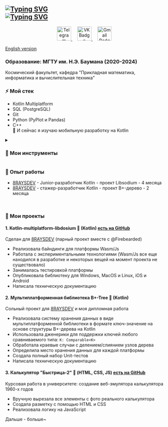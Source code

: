 <h2>
  <a href="https://git.io/typing-svg"><img src="https://readme-typing-svg.demolab.com?font=Fira+Code&weight=500&duration=1&pause=10000&color=082264&width=435&lines=Hi+there%2C+I'm+Masha+%F0%9F%91%8B" alt="Typing SVG" /></a><br>
  <a href="https://git.io/typing-svg"><img src="https://readme-typing-svg.demolab.com?font=Fira+Code&weight=500&size=25&pause=10000&color=3972CD&center=true&width=435&lines=%3E+Junior+Kotlin+developer" alt="Typing SVG" /></a>
</h2>



<div align="center" id="badges">
  <a href="https://t.me/suspiciousplacebo">
    <img src="https://github.com/user-attachments/assets/ba617052-ba28-4ddb-ae96-7796906df4ee" width="45" alt="Telegram Badge"/>
  </a>&nbsp;&nbsp;&nbsp;
  <a href="https://vk.com/suspiciousplacebo">
    <img src="https://github.com/user-attachments/assets/f0de167d-b515-4846-8cde-db7e35886d63"  width="45" alt="VK Badge"/>
  </a>&nbsp;&nbsp;&nbsp;
  <a href="mailto:suspiciousplacebo@gmail.com">
    <img src="https://github.com/user-attachments/assets/748a3070-4734-4ad6-bfcf-b2593c5567ef"  width="45" alt="Gmail Badge"/>
  </a>
</div>

[English version](https://github.com/PlaceboAddict/PlaceboAddict/blob/main/README_EN.md)

### Образование: МГТУ им. Н.Э. Баумана (2020-2024)
Космический факультет, кафедра "Прикладная математика, информатика и вычислительная техника"



### ⚡ Мой стек
* Kotlin Multiplatform
* SQL (PostgreSQL)
* Git
* Python (PyPlot и Pandas)
* C++
<br>🌱 И сейчас я изучаю мобильную разработку на Kotlin



<details>
<summary><h3> 🔧 Мои инструменты</h3></summary>
<div style="margin-left:100px" align="left" id="tools">
  &nbsp;&nbsp;&nbsp;&nbsp;&nbsp;<img src="https://github.com/user-attachments/assets/3c8fb67b-73ab-4fc7-ac85-1dfce12464fe" width="50" alt="IntellijIDEA Badge"/>&nbsp;
  <img src="https://github.com/user-attachments/assets/e09f33b0-c1f2-42ef-a5b1-34b1cdb6c8f7" width="50" alt="IntellijIDEA Badge"/>&nbsp;
  <img src="https://github.com/user-attachments/assets/5a4eee0e-da92-47c8-b72e-798bd78d1eae" width="50" alt="IntellijIDEA Badge"/>&nbsp;
  <img src="https://github.com/user-attachments/assets/729cda5c-6f3e-42c9-b603-be79712855da" width="50" alt="IntellijIDEA Badge"/>&nbsp;
  <img src="https://github.com/user-attachments/assets/9d66e3ea-006a-47b2-a69f-60b8182d1cfe" width="50" alt="IntellijIDEA Badge"/>&nbsp;
  <img src="https://github.com/user-attachments/assets/a41a5074-9049-4917-9190-b8c10c86e267" width="50" alt="IntellijIDEA Badge"/>&nbsp;
  <img src="https://github.com/user-attachments/assets/06570b79-bf89-466a-803e-e19450a00e1d" width="50" alt="IntellijIDEA Badge"/>&nbsp;
  <img src="https://github.com/user-attachments/assets/30a90aaf-0648-4d70-982d-f3a497d0c669" width="50" alt="IntellijIDEA Badge"/>&nbsp;
</div>
</details>


### 💼 Опыт работы
 - [8RAYSDEV](https://8-rays.dev/) - Junior-разработчик Kotlin - проект Libsodium - 4 месяца
 - [8RAYSDEV](https://8-rays.dev/) - стажер-разработчик Kotlin - проект B+-дерево - 2 месяца

<br>


### 🐳 Мои проекты

<!--
[![Readme Card](https://github-readme-stats.vercel.app/api/pin/?username=PlaceboAddict&repo=kotlin-multiplatform-libsodium
)](https://github.com/PlaceboAddict/kotlin-multiplatform-libsodium)
-->
 #### **1. Kotlin-multiplatform-libdosium 🧂** (Kotlin) [есть на GitHub](https://github.com/PlaceboAddict/kotlin-multiplatform-libsodium)
Сделан для [8RAYSDEV](https://8-rays.dev/)  (парный проект вместе с @Firebearded)
- Реализовала байндинги для платформы Wasm/Js
- Работала с экспериментальными технологиями (Wasm/Js все еще находился в разработке и некоторых вещей на момент проекта не существовало)
- Занималась тестировкой платформы
- Опубликовала библиотеку для Windows, MacOS и Linux, iOS и Android
- Написала техническую документацию

#### **2. Мультиплатформенная библиотека B+-Tree 🍃 (Kotlin)**
Сольный проект для [8RAYSDEV](https://8-rays.dev/) и моя дипломная работа
- Реализовала систему хранения данных в виде мультиплатформенной библиотеки в формате ключ-значение на основе структуры B+-дерева на Kotlin
- Использовала дженерики для поддержки ключей любого сравниваемого типа: ```K: Comparable<K>``` 
- Обработала краевые случаи с делением/слиянием узлов дерева
- Определила место хранения данных для каждой платформы
- Создала полный набор Unit-тестов 
- Написала техническую документацию

#### **3. Калькулятор "Быстрица-2" 💾** (HTML, CSS, JS) [есть на GitHub](https://github.com/PlaceboAddict/Bystritsa-2) 
Курсовая работа в университете: создание веб-эмулятора калькулятора 1960-х годов
- Вручную вырезала все элементы с фото реального калькулятора
- Создала разметку с помощью HTML и CSS
- Реализовала логику на JavaScript 



Дальше - больше~


<!--
#082264FF
![gmail-svgrepo-com](https://github.com/user-attachments/assets/a23c0dbe-c37f-4d5b-ac6f-cb3d485467d3)

**PlaceboAddict/PlaceboAddict** is a ✨ _special_ ✨ repository because its `README.md` (this file) appears on your GitHub profile.

Here are some ideas to get you started:

- 🔭 I’m currently working on ...
- 🌱 I’m currently learning ...
- 👯 I’m looking to collaborate on ...
- 🤔 I’m looking for help with ...
- 💬 Ask me about ...
- 📫 How to reach me: ...
- 😄 Pronouns: ...
- ⚡ Fun fact: ...

![androidstudio-original-wordmark](https://github.com/user-attachments/assets/e09f33b0-c1f2-42ef-a5b1-34b1cdb6c8f7)
![github-original-wordmark](https://github.com/user-attachments/assets/5a4eee0e-da92-47c8-b72e-798bd78d1eae)
![Gitea SVG Icon](https://github.com/user-attachments/assets/729cda5c-6f3e-42c9-b603-be79712855da)
![blender-logo](https://github.com/user-attachments/assets/30a90aaf-0648-4d70-982d-f3a497d0c669)

![AutoDesk AutoCAD](https://github.com/user-attachments/assets/17727c8f-309c-4deb-9267-0f8e72d9d81f)
![visualstudio-original](https://github.com/user-attachments/assets/9d66e3ea-006a-47b2-a69f-60b8182d1cfe)
![postgresql-original](https://github.com/user-attachments/assets/a41a5074-9049-4917-9190-b8c10c86e267)
![ubuntu-original-wordmark](https://github.com/user-attachments/assets/06570b79-bf89-466a-803e-e19450a00e1d)



![intellij-original](https://github.com/user-attachments/assets/3c8fb67b-73ab-4fc7-ac85-1dfce12464fe)
![Telegram_logo_icon](https://github.com/user-attachments/assets/e9bd157f-1e84-4679-99fc-8fad92d293b2)
![Google Gmail SVG Icon](https://github.com/user-attachments/assets/748a3070-4734-4ad6-bfcf-b2593c5567ef)
![VKLogo](https://github.![Telegram_logo_icon](https://github.com/user-attachments/assets/d9db9c79-ecb5-4305-ac2f-1566a8665f42)
com/user-attachments/assets/f0de167d-b515-4846-8cde-db7e35886d63)
![telegram](https://github.com/user-attachments/assets/ba617052-ba28-4ddb-ae96-7796906df4ee)
-->

